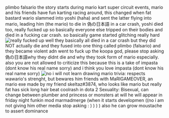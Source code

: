 plimbo falsario 
the story starts during mario kart super circuit events, mario and his friends have fun karting racing around, this changed when fat bastard wario slammed into yoshi (haha) and sent the latter flying into mario, leading him (the mario) to die in 偽の日本語 in a car crash, yoshi died too, really fucked up so basically everyone else tripped on their bodies and died in a fucking car crash. so basically game started glitching really hard
![really fucked up](https://files.catbox.moe/v9xvod.png)
well they basically all died in a car crash but they did NOT actually die and they fused into one thing called plimbo (falsario) and they became violent adn went to fuck up the koopa god, please stop asking 偽の日本語why they didnt die and why they took form of mario especially. also you are not allowed to criticize this because this is a take of impasta (dont know his real name sorry) and i think you love impasta (dont know his real name sorry)
![no i will not learn drawing mario](https://files.catbox.moe/wsm7x5.jpg)
trivia:
respects wawario's strenght, but bewares him
friends with MaRIGAMEOVER, an mario exe made by my friend skeltaz#3874, who looks like mario but really fat
has sick long hair
beat coolrash in dota 2
Sexuality: Bisexual, can change between plumber and princess or monsters at will
he will appear in friday night funkin mod marmadmerge (when it starts developmen ((no i am not giving him other media stop asking : ) ) ) )
also he can grow moustache to assert dominance
